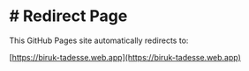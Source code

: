 # # Redirect Page

This GitHub Pages site automatically redirects to:

[https://biruk-tadesse.web.app](https://biruk-tadesse.web.app)

